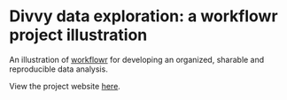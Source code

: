 # Divvy data exploration: a workflowr project illustration

An illustration of [workflowr](https://jdblischak.github.io/workflowr) 
for developing an organized, sharable and reproducible data analysis.

View the project website [here](https://stephenslab.github.io/wflow-divvy).
